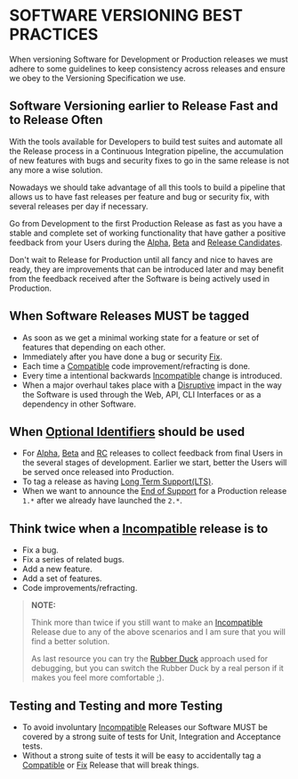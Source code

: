 # SOFTWARE VERSIONING BEST PRACTICES

When versioning Software for Development or Production releases we must adhere to some guidelines to keep consistency
across releases and ensure we obey to the Versioning Specification we use.


## Software Versioning earlier to Release Fast and to Release Often

With the tools available for Developers to build test suites and automate all the Release process in a Continuous
Integration pipeline, the accumulation of new features with bugs and security fixes to go in the same release is not
any more a wise solution.

Nowadays we should take advantage of all this tools to build a pipeline that allows us to have fast releases per feature
and bug or security fix, with several releases per day if necessary.

Go from Development to the first Production Release as fast as you have a stable and complete set of working
functionality that have gather a positive feedback from your Users during the [Alpha](TERMS_SCOPE.md#alpha), [Beta](TERMS_SCOPE.md#beta) and [Release Candidates](TERMS_SCOPE.md#rc-or-release-candidate).

Don't wait to Release for Production until all fancy and nice to haves are ready, they are improvements that can be
introduced later and may benefit from the feedback received after the Software is being actively used in Production.


## When Software Releases MUST be tagged

* As soon as we get a minimal working state for a feature or set of features that depending on each other.
* Immediately after you have done a bug or security [Fix](TERMS_SCOPE.md#fix).
* Each time a [Compatible](TERMS_SCOPE.md#compatible) code improvement/refracting is done.
* Every time a intentional backwards [Incompatible](TERMS_SCOPE.md#incompatible) change is introduced.
* When a major overhaul takes place with a [Disruptive](TERMS_SCOPE.md#disruptive) impact in the way the Software is used through the Web, API, CLI
    Interfaces or as a dependency in other Software.

## When [Optional Identifiers](README.md#optional-identifiers) should be used

* For [Alpha](TERMS_SCOPE.md#alpha), [Beta](TERMS_SCOPE.md#beta) and [RC](TERMS_SCOPE.md#rc-or-release-candidate) releases to collect feedback from final Users in the several stages of development. Earlier we
    start, better the Users will be served once released into Production.
* To tag a release as having [Long Term Support(LTS)](TERMS_SCOPE.md#lts-or-long-term-support).
* When we want to announce the [End of Support](TERMS_SCOPER.md#eos-or-end-of-support) for a Production release `1.*` after we already have launched the `2.*`.

## Think twice when a [Incompatible](TERMS_SCOPE.md#incompatible) release is to

* Fix a bug.
* Fix a series of related bugs.
* Add a new feature.
* Add a set of features.
* Code improvements/refracting.

>**NOTE:**
>
> Think more than twice if you still want to make an [Incompatible](TERMS_SCOPE.md#incompatible) Release due to any of the above scenarios and I am
>   sure that you will find a better solution.
>
> As last resource you can try the [Rubber Duck](https://rubberduckdebugging.com/) approach used for debugging, but you can switch the Rubber Duck by a real person
>   if it makes you feel more comfortable ;).


## Testing and Testing and more Testing

* To avoid involuntary [Incompatible](TERMS_SCOPE.md#incompatible) Releases our Software MUST be covered by a strong suite of tests for Unit, Integration and Acceptance tests.
* Without a strong suite of tests it will be easy to accidentally tag a [Compatible](TERMS_SCOPE.md#compatible) or [Fix](TERMS_SCOPE.md#fix) Release that will break things.
